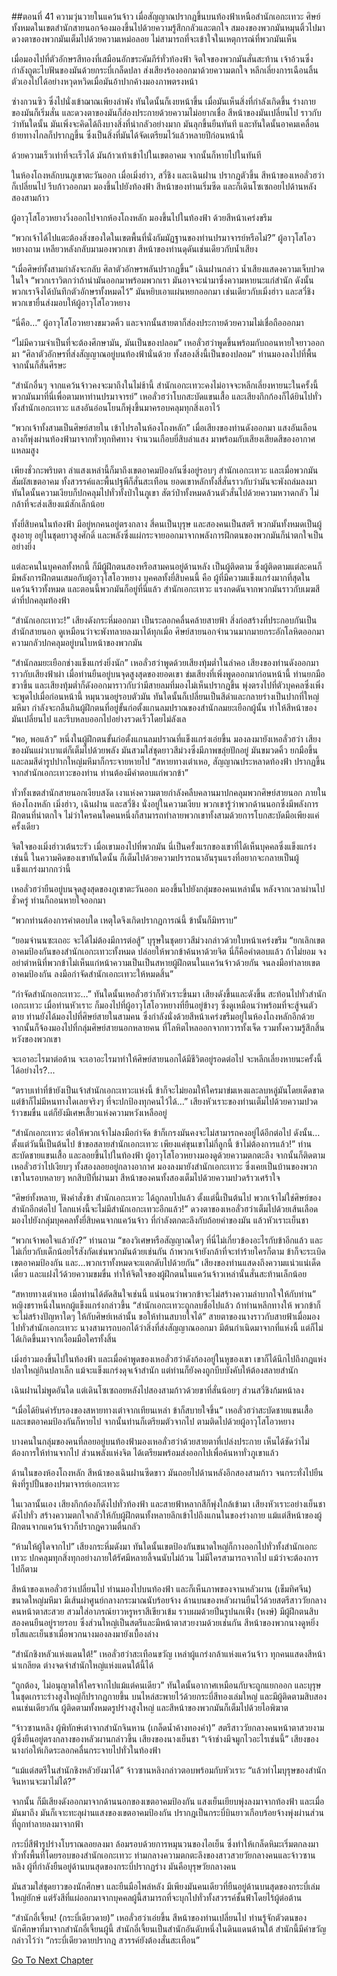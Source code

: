 ##ตอนที่ 41 ความวุ่นวายในแคว้นจ้าว
เมื่อสัญญาณปรากฎขึ้นบนท้องฟ้าเหนือสำนักเอกะเทวะ ศิษย์ทั้งหมดในเขตสำนักสายนอกจ้องมองขึ้นไปด้วยความรู้สึกกลัวและตกใจ สมองของพวกมันหมุนติ้วไปมา ดวงตาของพวกมันเต็มไปด้วยความเหม่อลอย ไม่สามารถที่จะเข้าใจในเหตุการณ์ที่พวกมันเห็น

เมื่อมองไปที่ตัวอักษรสีทองที่เสมือนอักขระคัมภีร์ทั่วท้องฟ้า จิตใจของพวกมันสั่นสะท้าน เจ้าอ้วนซึ่งกำลังถูตะไบฟันของมันด้วยกระบี่เกล็ดปลา ส่งเสียงร้องออกมาด้วยความตกใจ หลีกเลี่ยงการเฉือนลิ้นตัวเองไปได้อย่างหวุดหวิดเมื่อมันอ้าปากค้างมองภาพตรงหน้า

ซ่างกวนซิว ซึ่งไปนั่งเข้าฌาณเพียงลำพัง ทันใดนั้นก็เงยหน้าขึ้น เมื่อมันเห็นสิ่งที่กำลังเกิดขึ้น ร่างกายของมันก็เริ่มสั่น และดวงตาของมันก็ส่องประกายด้วยความไม่อยากเชื่อ สีหน้าของมันเปลี่ยนไป ราวกับว่าทันใดนั้น มันเพิ่งจะคิดได้ถึงบางสิ่งที่น่ากลัวอย่างมาก มันลุกขึ้นยืนทันที และทันใดนั้นอาคมเคลื่อนย้ายทางไกลก็ปรากฎขึ้น ซึ่งเป็นสิ่งที่มันได้จัดเตรียมไว้แล้วหลายปีก่อนหน้านี้

ด้วยความเร็วเท่าที่จะเร็วได้ มันก้าวเท้าเข้าไปในเขตอาคม จากนั้นก็หายไปในทันที

ในห้องโถงหลักบนภูเขาตะวันออก เมื่อเมิ่งฮ่าว, สวี่ชิง และเฉินฝาน ปรากฎตัวขึ้น สีหน้าของเหอลั่วฮว่าก็เปลี่ยนไป รีบก้าวออกมา มองขึ้นไปยังท้องฟ้า สีหน้าของท่านเริ่มซีด และก็เดินโซเซถอยไปด้านหลังสองสามก้าว

ผู้อาวุโสโอวหยางวิ่งออกไปจากห้องโถงหลัก มองขึ้นไปในท้องฟ้า ด้วยสีหน้าเคร่งขรึม

“พวกเจ้าได้ไปแตะต้องสิ่งของใดในเขตพื้นที่นั่งกัมมัฏฐานของท่านปรมาจารย์หรือไม่?” ผู้อาวุโสโอวหยางถาม เหลียวหลังกลับมามองพวกเขา สีหน้าของท่านดุดันเช่นเดียวกับน้ำเสียง

“เมื่อศิษย์ทั้งสามกำลังจะกลับ ศิลาตัวอักษรพลันปรากฎขึ้น” เฉินฝานกล่าว น้ำเสียงแสดงความเจ็บปวดในใจ “พวกเราวิตกว่าถ้านำมันออกมาพร้อมพวกเรา มันอาจจะนำมาซึ่งความหายนะแก่สำนัก ดังนั้นพวกเราจึงได้บันทึกตัวอักษรทั้งหมดไว้” มันหยิบเอาแผ่นหยกออกมา เช่นเดียวกับเมิ่งฮ่าว และสวี่ชิง พวกเขายื่นส่งมอบให้ผู้อาวุโสโอวหยาง

“นี่คือ…” ผู้อาวุโสโอวหยางขมวดคิ้ว และจากนั้นสายตาก็ส่องประกายด้วยความไม่เชื่อถือออกมา

“ไม่มีความจำเป็นที่จะต้องศึกษามัน, มันเป็นของปลอม” เหอลั่วฮว่าพูดขึ้นพร้อมกับถอนหายใจยาวออกมา “ศิลาตัวอักษรที่ส่งสัญญาณอยู่บนท้องฟ้านั่นด้วย ทั้งสองสิ่งนี้เป็นของปลอม” ท่านมองลงไปที่พื้น จากนั้นก็สั่นศีรษะ

“สำนักอื่นๆ จากแคว้นจ้าวคงจะมาถึงในไม่ช้านี้ สำนักเอกะเทวะคงไม่อาจจะหลีกเลี่ยงหายนะในครั้งนี้ พวกมันมาที่นี่เพื่อตามหาท่านปรมาจารย์” เหอลั่วฮว่าโบกสะบัดแขนเสื้อ และเสียงกึกก้องก็ได้ยินไปทั่วทั้งสำนักเอกะเทวะ แสงอันอ่อนโยนก็พุ่งขึ้นมาครอบคลุมทุกสิ่งเอาไว้

“พวกเจ้าทั้งสามเป็นศิษย์สายใน เข้าไปรอในห้องโถงหลัก” เมื่อเสียงของท่านดังออกมา แสงอันเลือนลางก็พุ่งผ่านท้องฟ้ามาจากทั่วทุกทิศทาง จำนวนเกือบยี่สิบลำแสง มาพร้อมกับเสียงเสียดสีของอากาศแหลมสูง

เพียงชั่วกะพริบตา ลำแสงเหล่านี้ก็มาถึงเขตอาคมป้องกันซึ่งอยู่รอบๆ สำนักเอกะเทวะ และเมื่อพวกมันสัมผัสเขตอาคม ทั้งสวรรค์และพื้นปฐพีก็สั่นสะเทือน ยอดเขาหลักทั้งสี่สั่นราวกับว่ามันจะพังถล่มลงมา ทันใดนั้นความเงียบก็ปกคลุมไปทั่วทั้งป่าในภูเขา สัตว์ป่าทั้งหมดล้วนตัวสั่นไปด้วยความหวาดกลัว ไม่กล้าที่จะส่งเสียงแม้สักเล็กน้อย

ทั้งยี่สิบคนในท้องฟ้า มีอยู่หกคนอยู่ตรงกลาง สี่คนเป็นบุรุษ และสองคนเป็นสตรี พวกมันทั้งหมดเป็นผู้สูงอายุ อยู่ในชุดยาวสูงศักดิ์ และพลังซึ่งแผ่กระจายออกมาจากพลังการฝึกตนของพวกมันก็น่าตกใจเป็นอย่างยิ่ง

แต่ละคนในบุคคลทั้งหกนี้ ก็มีผู้ฝึกตนสองหรือสามคนอยู่ด้านหลัง เป็นผู้ติดตาม ซึ่งผู้ติดตามแต่ละคนก็มีพลังการฝึกตนเสมอกับผู้อาวุโสโอวหยาง บุคคลทั้งยี่สิบคนนี้ คือ ผู้ที่มีความแข็งแกร่งมากที่สุดในแคว้นจ้าวทั้งหมด และตอนนี้พวกมันก็อยู่ที่นี่แล้ว สำนักเอกะเทวะ แรงกดดันจากพวกมันราวกับเมฆสีดำที่ปกคลุมท้องฟ้า

“สำนักเอกะเทวะ!” เสียงดังกระหึ่มออกมา เป็นระลอกคลื่นคล้ายสายฟ้า สิ่งก่อสร้างที่ประกอบกันเป็นสำนักสายนอก ดูเหมือนว่าจะพังทลายลงมาได้ทุกเมื่อ ศิษย์สายนอกจำนวนมากมายกระอักโลหิตออกมา ความกลัวปกคลุมอยู่บนใบหน้าของพวกมัน

“สำนักลมยะเยือกช่างแข็งแกร่งยิ่งนัก” เหอลั่วฮว่าพูดด้วยเสียงทุ้มต่ำในลำคอ เสียงของท่านดังออกมาราวกับเสียงฟ้าผ่า เมื่อท่านยืนอยู่บนจุดสูงสุดของยอดเขา ข่มเสียงที่เพิ่งพูดออกมาก่อนหน้านี้ ท่านยกมือขวาขึ้น และเสียงทุ้มต่ำก็ดังออกมาราวกับว่ามีสายลมที่มองไม่เห็นปรากฎขึ้น พุ่งตรงไปที่ตัวบุคคลซึ่งเพิ่งจะพูดไปเมื่อก่อนหน้านี้ หมุนวนอยู่รอบตัวมัน ทันใดนั้นก็เปลี่ยนเป็นสีดำและกลายร่างเป็นปากที่ใหญ่มหึมา กำลังจะกลืนกินผู้ฝึกตนที่อยู่ขั้นก่อตั้งแกนลมปราณของสำนักลมยะเยือกผู้นั้น ทำให้สีหน้าของมันเปลี่ยนไป และรีบหลบออกไปอย่างรวดเร็วโดยไม่ลังเล

“พอ, พอแล้ว” หนึ่งในผู้ฝึกตนขั้นก่อตั้งแกนลมปราณที่แข็งแกร่งเอ่ยขึ้น มองลงมายังเหอลั่วฮว่า เสียงของมันแผ่วเบาแต่ก็เต็มไปด้วยพลัง มันสวมใส่ชุดยาวสีม่วงซึ่งมีภาพขลุ่ยปักอยู่ มันขมวดคิ้ว ยกมือขึ้น และลมสีดำรูปปากใหญ่มหึมาก็กระจายหายไป “สหายทางเต๋าเหอ, สัญญาณประหลาดท้องฟ้า ปรากฏขึ้นจากสำนักเอกะเทวะของท่าน ท่านต้องมีคำตอบแก่พวกข้า”

ทั่วทั้งเขตสำนักสายนอกเงียบสงัด เงาแห่งความตายกำลังคลืบคลานมาปกคลุมพวกศิษย์สายนอก ภายในห้องโถงหลัก เมิ่งฮ่าว, เฉินฝาน และสวี่ชิง นั่งอยู่ในความเงียบ พวกเขารู้ว่าพวกด้านนอกซึ่งมีพลังการฝึกตนที่น่าตกใจ ไม่ว่าใครคนใดคนหนึ่งก็สามารถทำลายพวกเขาทั้งสามด้วยการโบกสะบัดมือเพียงแค่ครั้งเดียว

จิตใจของเมิ่งฮ่าวเต้นระรัว เมื่อเขามองไปที่พวกมัน นี่เป็นครั้งแรกของเขาที่ได้เห็นบุคคลซึ่งแข็งแกร่งเช่นนี้ ในความคิดของเขาทันใดนั้น ก็เต็มไปด้วยความปรารถนาอันรุนแรงที่อยากจะกลายเป็นผู้แข็งแกร่งมากกว่านี้

เหอลั่วฮว่ายืนอยู่บนจุดสูงสุดของภูเขาตะวันออก มองขึ้นไปยังกลุ่มของคนเหล่านั้น หลังจากเวลาผ่านไปชั่วครู่ ท่านก็ถอนหายใจออกมา

“พวกท่านต้องการคำตอบใด เหตุใดจึงเกิดปรากฏการณ์นี้ ข้านั้นก็มิทราบ”

“ยอมจำนนซะเถอะ จะได้ไม่ต้องมีการต่อสู้” บุรุษในชุดยาวสีม่วงกล่าวด้วยใบหน้าเคร่งขรึม “ยกเลิกเขตอาคมป้องกันของสำนักเอกะเทวะทั้งหมด ปล่อยให้พวกข้าค้นหาด้วยจิต นี่ก็คือคำตอบแล้ว ถ้าไม่ยอม จงอย่าตำหนิที่พวกข้าไม่เห็นแก่หน้าความเป็นเป็นสหายผู้ฝึกตนในแคว้นจ้าวด้วยกัน จนลงมือทำลายเขตอาคมป้องกัน ลงมือกำจัดสำนักเอกะเทวะให้หมดสิ้น”

“กำจัดสำนักเอกะเทวะ…” ทันใดนั้นเหอลั่วฮว่าก็หัวเราะขึ้นมา เสียงดังขึ้นและดังขึ้น สะท้อนไปทั่วสำนักเอกะเทวะ เมื่อท่านหัวเราะ ก็มองไปที่ผู้อาวุโสโอวหยางที่ยืนอยู่ข้างๆ ซึ่งดูเหมือนว่าพร้อมที่จะสู้จนตัวตาย ท่านยังได้มองไปที่ศิษย์สายในสามคน ซึ่งกำลังนั่งด้วยสีหน้าเคร่งขรึมอยู่ในห้องโถงหลักอีกด้วย จากนั้นก็จ้องมองไปที่กลุ่มศิษย์สายนอกหลายคน ที่โลหิตไหลออกจากทวารทั้งเจ็ด รวมทั้งความรู้สึกสิ้นหวังของพวกเขา

จะเอาอะไรมาต่อต้าน จะเอาอะไรมาทำให้ศิษย์สายนอกได้มีชีวิตอยู่รอดต่อไป จะหลีกเลี่ยงหายนะครั้งนี้ได้อย่างไร?...

“ตราบเท่าที่ข้ายังเป็นเจ้าสำนักเอกะเทวะแห่งนี้ ข้าก็จะไม่ยอมให้ใครมาข่มเหงและลบหลู่มันโดยเด็ดขาด แต่ข้าก็ไม่มีหนทางใดเลยจริงๆ ที่จะปกป้องทุกคนไว้ได้…” เสียงหัวเราะของท่านเต็มไปด้วยความปวดร้าวขมขื่น แต่ก็ยังมีเศษเสี้ยวแห่งความหวังเหลืออยู่

“สำนักเอกะเทวะ ต่อให้พวกเจ้าไม่ลงมือกำจัด ข้าก็เกรงมันคงจะไม่สามารถคงอยู่ได้อีกต่อไป ดังนั้น…ตั้งแต่วันนี้เป็นต้นไป ข้าขอสลายสำนักเอกะเทวะ เพียงแค่ขุนเขาไม่กี่ลูกนี้ ข้าไม่ต้องการแล้ว!” ท่านสะบัดชายแขนเสื้อ และลอยขึ้นไปในท้องฟ้า ผู้อาวุโสโอวหยางมองดูด้วยความตกตะลึง จากนั้นก็ติดตามเหอลั่วฮว่าไปเงียบๆ ทั้งสองลอยอยู่กลางอากาศ มองลงมายังสำนักเอกะเทวะ ซึ่งเคยเป็นบ้านของพวกเขาในรอบหลายๆ หกสิบปีที่ผ่านมา สีหน้าของคนทั้งสองเต็มไปด้วยความปวดร้าวเศร้าใจ

“ศิษย์ทั้งหลาย, ฟังคำสั่งข้า สำนักเอกะเทวะ ได้ถูกลบไปแล้ว ตั้งแต่นี้เป็นต้นไป พวกเจ้าไม่ใช่ศิษย์ของสำนักอีกต่อไป โลกแห่งนี้จะไม่มีสำนักเอกะเทวะอีกแล้ว!” ดวงตาของเหอลั่วฮว่าเต็มไปด้วยเส้นเลือด มองไปยังกลุ่มบุคคลทั้งยี่สิบคนจากแคว้นจ้าว ที่กำลังตกตะลึงกับถ้อยคำของมัน แล้วหัวเราะเย็นชา

“พวกเจ้าพอใจแล้วยัง?” ท่านถาม “ของวิเศษหรือสัญญาณใดๆ ที่นี่ไม่เกี่ยวข้องอะไรกับข้าอีกแล้ว และไม่เกี่ยวกับเด็กน้อยไร้สังกัดเช่นพวกมันด้วยเช่นกัน ถ้าพวกเจ้ายังกล้าที่จะทำร้ายใครก็ตาม ข้าก็จะระเบิดเขตอาคมป้องกัน และ...พวกเราทั้งหมดจะแตกดับไปด้วยกัน” เสียงของท่านแสดงถึงความแน่วแน่เด็ดเดี่ยว และแฝงไว้ด้วยความขมขื่น ทำให้จิตใจของผู้ฝึกตนในแคว้นจ้าวเหล่านั้นสั่นสะท้านเล็กน้อย

“สหายทางเต๋าเหอ เมื่อท่านได้ตัดสินใจเช่นนี้ แน่นอนว่าพวกข้าจะไม่สร้างความลำบากใจให้กับท่าน” หญิงชราหนึ่งในหกผู้แข็งแกร่งกล่าวขึ้น “สำนักเอกะเทวะถูกลบชื่อไปแล้ว ถ้าท่านหลีกทางให้ พวกข้าก็จะไม่สร้างปัญหาใดๆ ให้กับศิษย์เหล่านั้น ขอให้ท่านสบายใจได้” สายตาของนางราวกับสายฟ้าเมื่อมองไปทั่วสำนักเอกะเทวะ นางสามารถบอกได้ว่าสิ่งที่ส่งสัญญาณออกมา มีต้นกำเนิดมาจากที่แห่งนี้ แต่ก็ไม่ได้เกิดขึ้นมาจากเงื้อมมือใครทั้งสิ้น 

เมิ่งฮ่าวมองขึ้นไปในท้องฟ้า และเมื่อคำพูดของเหอลั่วฮว่าดังก้องอยู่ในหูของเขา เขาก็ได้นึกไปถึงกฎแห่งปลาใหญ่กินปลาเล็ก แม้จะแข็งแกร่งดุจเจ้าสำนัก แต่ท่านก็ยังคงถูกบีบบังคับให้ต้องสลายสำนัก

เฉินฝานไม่พูดอันใด แต่เดินโซเซถอยหลังไปสองสามก้าวด้วยขาที่สั่นน้อยๆ ส่วนสวี่ชิงก้มหน้าลง

“เมื่อได้ยินคำรับรองของสหายทางเต๋าจากเทียนเหล่า ข้าก็สบายใจขึ้น” เหอลั่วฮว่าสะบัดชายแขนเสื้อ และเขตอาคมป้องกันก็หายไป จากนั้นท่านก็เตรียมตัวจากไป ตามติดไปด้วยผู้อาวุโสโอวหยาง

บางคนในกลุ่มของคนที่ลอยอยู่บนท้องฟ้ามองเหอลั่วฮว่าด้วยสายตาที่เปล่งประกาย เห็นได้ชัดว่าไม่ต้องการให้ท่านจากไป ส่วนพลังแห่งจิต ได้เตรียมพร้อมส่งออกไปเพื่อค้นหาทั่วภูเขาแล้ว

ด้านในของห้องโถงหลัก สีหน้าของเฉินฝานซีดขาว มันถอยไปด้านหลังอีกสองสามก้าว จนกระทั่งไปยืนพิงที่รูปปั้นของปรมาจารย์เอกะเทวะ

ในเวลานั้นเอง เสียงกึกก้องก็ดังไปทั่วท้องฟ้า และสายฟ้าหลากสีก็พุ่งใกล้เข้ามา เสียงหัวเราะอย่างเย็นชาดังไปทั่ว สร้างความตกใจกลัวให้กับผู้ฝึกตนทั้งหลายลึกเข้าไปถึงแกนในของร่างกาย แม้แต่สีหน้าของผู้ฝึกตนจากแคว้นจ้าวก็ปรากฎความตื่นกลัว

“ห้ามให้ผู้ใดจากไป” เสียงกระหึ่มดังมา ทันใดนั้นเขตป้องกันขนาดใหญ่ก็กางออกไปทั่วทั้งสำนักเอกะเทวะ ปกคลุมทุกสิ่งทุกอย่างภายใต้รัศมีหลายลี้จนนับไม่ถ้วน ไม่มีใครสามารถจากไป แม้ว่าจะต้องการไปก็ตาม

สีหน้าของเหอลั่วฮว่าเปลี่ยนไป ท่านมองไปบนท้องฟ้า และก็เห็นภาพของจานหลัวผาน (เข็มทิศจีน) ขนาดใหญ่มหึมา มีเส้นผ่าศูนย์กลางกระมาณนับร้อยจ้าง ด้านบนของหลัวผานยืนไว้ด้วยสตรีสาววัยกลางคนหน้าตาสะสวย สวมใส่อาภรณ์ยาวหรูหราสีเขียวเข้ม รวบผมด้วยปิ่นรูปนกเฟิ่ง (หงษ์) มีผู้ฝึกตนสิบสองคนยืนอยู่รายรอบ ซึ่งส่วนใหญ่เป็นสตรีและมีหน้าตาสวยงามด้วยเช่นกัน สีหน้าของพวกนางดูหยิ่งยโสและเย็นชาเมื่อพวกนางมองลงมายังเบื้องล่าง

“สำนักชิงหลัวแห่งแดนใต้!” เหอลั่วฮว่าสะเทือนขวัญ เหล่าผู้แกร่งกล้าแห่งแคว้นจ้าว ทุกคนแสดงสีหน้าน่าเกลียด ต่างจดจำสำนักใหญ่แห่งแดนใต้นี้ได้

“ถูกต้อง, ไม่อนุญาตให้ใครจากไปแม้แต่คนเดียว” ทันใดนั้นอากาศเหมือนกับจะถูกแยกออก และบุรุษในชุดเกราะร่างสูงใหญ่ก็ปรากฎกายขึ้น บนไหล่สะพายไว้ด้วยกระบี่สีทองเล่มใหญ่ และมีผู้ติดตามสิบสองคนเช่นเดียวกัน ผู้ติดตามทั้งหมดรูปร่างสูงใหญ่ และสีหน้าของพวกมันก็เต็มไปด้วยไอพิฆาต

“จ้าวซานหลิง ผู้พิทักษ์เต๋าจากสำนักจินหาน (เกล็ดน้ำค้างทองคำ)” สตรีสาววัยกลางคนหน้าตาสวยงาม ผู้ซึ่งยืนอยู่ตรงกลางของหลัวผานกล่าวขึ้น เสียงของนางเย็นชา “เจ้าช่างมีจมูกไวอะไรเช่นนี้” เสียงของนางก่อให้เกิดระลอกคลื่นกระจายไปทั่วในท้องฟ้า

“แม้แต่สตรีในสำนักชิงหลัวยังมาได้” จ้าวซานหลิงกล่าวตอบพร้อมกับหัวเราะ “แล้วทำไมบุรุษของสำนักจินหานจะมาไม่ได้?”

จากนั้น ก็มีเสียงดังออกมาจากด้านนอกของเขตอาคมป้องกัน แสงเย็นเยียบพุ่งลงมาจากท้องฟ้า และเมื่อมันมาถึง มันก็เจาะทะลุผ่านแสงของเขตอาคมป้องกัน ปรากฎเป็นกระบี่บินยาวเกือบร้อยจ้างพุ่งผ่านส่วนที่ถูกทำลายลงมาจากฟ้า

กระบี่สีฟ้ารูปร่างโบราณลอยลงมา ล้อมรอบด้วยการหมุนวนของไอเย็น ซึ่งทำให้เกล็ดหิมะเริ่มตกลงมาทั่วทั้งพื้นที่โดยรอบของสำนักเอกะเทวะ ท่ามกลางความตกตะลึงของสาวสวยวัยกลางคนและจ้าวซานหลิง ผู้ที่กำลังยืนอยู่ด้านบนสุดของกระบี่ปรากฏร่าง มันคือบุรุษวัยกลางคน

มันสวมใส่ชุดยาวของนักศึกษา และยืนมือไพล่หลัง มีเพียงมันคนเดียวที่ยืนอยู่ด้านบนสุดของกระบี่เล่มใหญ่ยักษ์ แต่รังสีที่แผ่ออกมาจากบุคคลผู้นี้สามารถที่จะบุกไปทั่วทั้งสวรรค์ชั้นฟ้าโดยไร้ผู้ต่อต้าน

“สำนักอี๋เจี้ยน! (กระบี่เดียวดาย)” เหอลั่วฮว่าเอ่ยขึ้น สีหน้าของท่านเปลี่ยนไป ท่านรู้จักตัวตนของนักศึกษาที่มาจากสำนักอี๋เจี้ยนผู้นี้ สำนักอี๋เจี้ยนเป็นสำนักอันดับหนึ่งในดินแดนด้านใต้ สำนักนี้มีคำขวัญกล่าวไว้ว่า “กระบี่เดียวดายปรากฎ สวรรค์ยังต้องสั่นสะเทือน”


[Go To Next Chapter]( ./42.md)